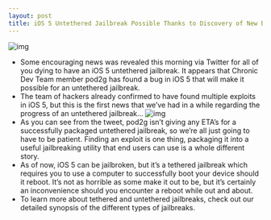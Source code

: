 ```yaml
---
layout: post
title: iOS 5 Untethered Jailbreak Possible Thanks to Discovery of New Bug
---
```

![img](http://media.idownloadblog.com/wp-content/uploads/2011/11/iOS-5-bugs.png)
* Some encouraging news was revealed this morning via Twitter for all of you dying to have an iOS 5 untethered jailbreak. It appears that Chronic Dev Team member pod2g has found a bug in iOS 5 that will make it possible for an untethered jailbreak.
* The team of hackers already confirmed to have found multiple exploits in iOS 5, but this is the first news that we’ve had in a while regarding the progress of an untethered jailbreak…
![img](http://media.idownloadblog.com/wp-content/uploads/2011/11/pod2g-Untether-iOS-5.png)
* As you can see from the tweet, pod2g isn’t giving any ETA’s for a successfully packaged untethered jailbreak, so we’re all just going to have to be patient. Finding an exploit is one thing, packaging it into a useful jailbreaking utility that end users can use is a whole different story.
* As of now, iOS 5 can be jailbroken, but it’s a tethered jailbreak which requires you to use a computer to successfully boot your device should it reboot. It’s not as horrible as some make it out to be, but it’s certainly an inconvenience should you encounter a reboot while out and about.
* To learn more about tethered and untethered jailbreaks, check out our detailed synopsis of the different types of jailbreaks.

